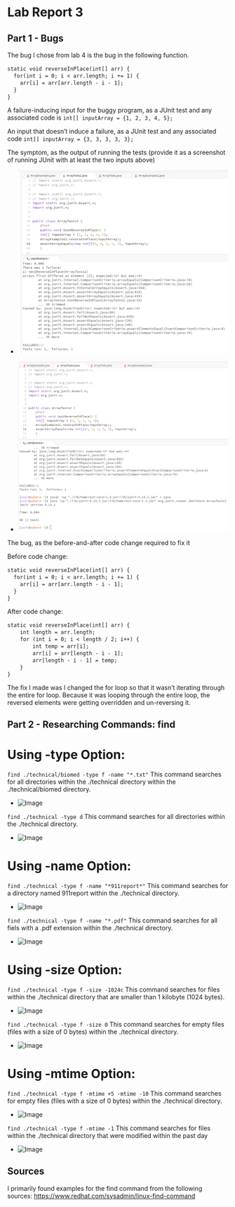 # Lab Report 3

## Part 1 - Bugs
The bug I chose from lab 4 is the bug in the following function.

```
static void reverseInPlace(int[] arr) {
  for(int i = 0; i < arr.length; i += 1) {
    arr[i] = arr[arr.length - i - 1];
  }
}
```

A failure-inducing input for the buggy program, as a JUnit test and any associated code is ```int[] inputArray = {1, 2, 3, 4, 5};```

An input that doesn’t induce a failure, as a JUnit test and any associated code ```int[] inputArray = {3, 3, 3, 3, 3}; ```

The symptom, as the output of running the tests (provide it as a screenshot of running JUnit with at least the two inputs above) 
- ![Image](fail.png)  

- ![Image](success.png)  


The bug, as the before-and-after code change required to fix it 

Before code change:
``` 
static void reverseInPlace(int[] arr) {
  for(int i = 0; i < arr.length; i += 1) {
    arr[i] = arr[arr.length - i - 1];
  }
}
```

After code change:
```
static void reverseInPlace(int[] arr) {
    int length = arr.length;
    for (int i = 0; i < length / 2; i++) {
        int temp = arr[i];
        arr[i] = arr[length - i - 1];
        arr[length - i - 1] = temp;
    }
}
```
The fix I made was I changed the for loop so that it wasn’t iterating through the entire for loop. Because it was looping through the entire loop, the reversed elements were getting overridden and un-reversing it.

## Part 2 - Researching Commands: find
# Using -type Option:
```find ./technical/biomed -type f -name "*.txt"```
This command searches for all directories within the ./technical directory within the ./technical/biomed directory.
- ![Image](find-example.png)

```find ./technical -type d```
This command searches for all directories within the ./technical directory.
- ![Image](directory.png)

# Using -name Option:
```find ./technical -type f -name "*911report*"```
This command searches for a directory named 911report within the ./technical directory.
- ![Image](911report.png)

```find ./technical -type f -name "*.pdf"```
This command searches for all fiels with a .pdf extension within the ./technical directory.
- ![Image](pdf.png)

# Using -size Option:
```find ./technical -type f -size -1024c```
This command searches for files within the ./technical directory that are smaller than 1 kilobyte (1024 bytes).
- ![Image](kilo.png)

```find ./technical -type f -size 0```
This command searches for empty files (files with a size of 0 bytes) within the ./technical directory.
- ![Image](zero.png)

# Using -mtime Option:
```find ./technical -type f -mtime +5 -mtime -10```
This command searches for empty files (files with a size of 0 bytes) within the ./technical directory.
- ![Image](5and10.png)

```find ./technical -type f -mtime -1```
This command searches for files within the ./technical directory that were modified within the past day
- ![Image](1day.png)

## Sources
I primarily found examples for the find command from the following sources:
https://www.redhat.com/sysadmin/linux-find-command
